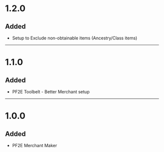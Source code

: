 # 1.2.0
## Added
- Setup to Exclude non-obtainable items (Ancestry/Class items)
---
# 1.1.0
## Added
- PF2E Toolbelt - Better Merchant setup
---
# 1.0.0
## Added
- PF2E Merchant Maker